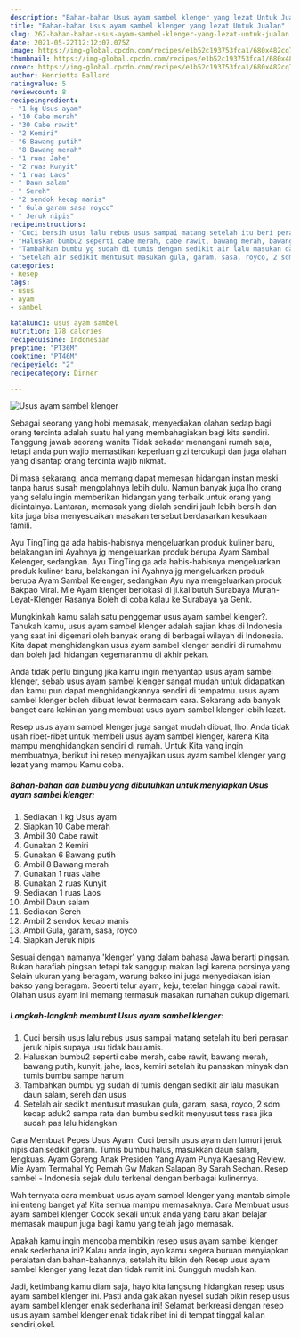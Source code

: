 ```yaml
---
description: "Bahan-bahan Usus ayam sambel klenger yang lezat Untuk Jualan"
title: "Bahan-bahan Usus ayam sambel klenger yang lezat Untuk Jualan"
slug: 262-bahan-bahan-usus-ayam-sambel-klenger-yang-lezat-untuk-jualan
date: 2021-05-22T12:12:07.075Z
image: https://img-global.cpcdn.com/recipes/e1b52c193753fca1/680x482cq70/usus-ayam-sambel-klenger-foto-resep-utama.jpg
thumbnail: https://img-global.cpcdn.com/recipes/e1b52c193753fca1/680x482cq70/usus-ayam-sambel-klenger-foto-resep-utama.jpg
cover: https://img-global.cpcdn.com/recipes/e1b52c193753fca1/680x482cq70/usus-ayam-sambel-klenger-foto-resep-utama.jpg
author: Henrietta Ballard
ratingvalue: 5
reviewcount: 8
recipeingredient:
- "1 kg Usus ayam"
- "10 Cabe merah"
- "30 Cabe rawit"
- "2 Kemiri"
- "6 Bawang putih"
- "8 Bawang merah"
- "1 ruas Jahe"
- "2 ruas Kunyit"
- "1 ruas Laos"
- " Daun salam"
- " Sereh"
- "2 sendok kecap manis"
- " Gula garam sasa royco"
- " Jeruk nipis"
recipeinstructions:
- "Cuci bersih usus lalu rebus usus sampai matang setelah itu beri perasan jeruk nipis supaya usu tidak bau amis."
- "Haluskan bumbu2 seperti cabe merah, cabe rawit, bawang merah, bawang putih, kunyit, jahe, laos, kemiri setelah itu panaskan minyak dan tumis bumbu sampe harum"
- "Tambahkan bumbu yg sudah di tumis dengan sedikit air lalu masukan daun salam, sereh dan usus"
- "Setelah air sedikit mentusut masukan gula, garam, sasa, royco, 2 sdm kecap aduk2 sampa rata dan bumbu sedikit menyusut tess rasa jika sudah pas lalu hidangkan"
categories:
- Resep
tags:
- usus
- ayam
- sambel

katakunci: usus ayam sambel 
nutrition: 178 calories
recipecuisine: Indonesian
preptime: "PT36M"
cooktime: "PT46M"
recipeyield: "2"
recipecategory: Dinner

---
```



![Usus ayam sambel klenger](https://img-global.cpcdn.com/recipes/e1b52c193753fca1/680x482cq70/usus-ayam-sambel-klenger-foto-resep-utama.jpg)

Sebagai seorang yang hobi memasak, menyediakan olahan sedap bagi orang tercinta adalah suatu hal yang membahagiakan bagi kita sendiri. Tanggung jawab seorang  wanita Tidak sekadar menangani rumah saja, tetapi anda pun wajib memastikan keperluan gizi tercukupi dan juga olahan yang disantap orang tercinta wajib nikmat.

Di masa  sekarang, anda memang dapat memesan hidangan instan meski tanpa harus susah mengolahnya lebih dulu. Namun banyak juga lho orang yang selalu ingin memberikan hidangan yang terbaik untuk orang yang dicintainya. Lantaran, memasak yang diolah sendiri jauh lebih bersih dan kita juga bisa menyesuaikan masakan tersebut berdasarkan kesukaan famili. 

Ayu TingTing ga ada habis-habisnya mengeluarkan produk kuliner baru, belakangan ini Ayahnya jg mengeluarkan produk berupa Ayam Sambal Kelenger, sedangkan. Ayu TingTing ga ada habis-habisnya mengeluarkan produk kuliner baru, belakangan ini Ayahnya jg mengeluarkan produk berupa Ayam Sambal Kelenger, sedangkan Ayu nya mengeluarkan produk Bakpao Viral. Mie Ayam klenger berlokasi di jl.kalibutuh Surabaya Murah-Leyat-Klenger Rasanya Boleh di coba kalau ke Surabaya ya Genk.

Mungkinkah kamu salah satu penggemar usus ayam sambel klenger?. Tahukah kamu, usus ayam sambel klenger adalah sajian khas di Indonesia yang saat ini digemari oleh banyak orang di berbagai wilayah di Indonesia. Kita dapat menghidangkan usus ayam sambel klenger sendiri di rumahmu dan boleh jadi hidangan kegemaranmu di akhir pekan.

Anda tidak perlu bingung jika kamu ingin menyantap usus ayam sambel klenger, sebab usus ayam sambel klenger sangat mudah untuk didapatkan dan kamu pun dapat menghidangkannya sendiri di tempatmu. usus ayam sambel klenger boleh dibuat lewat bermacam cara. Sekarang ada banyak banget cara kekinian yang membuat usus ayam sambel klenger lebih lezat.

Resep usus ayam sambel klenger juga sangat mudah dibuat, lho. Anda tidak usah ribet-ribet untuk membeli usus ayam sambel klenger, karena Kita mampu menghidangkan sendiri di rumah. Untuk Kita yang ingin membuatnya, berikut ini resep menyajikan usus ayam sambel klenger yang lezat yang mampu Kamu coba.

<!--inarticleads1-->

##### Bahan-bahan dan bumbu yang dibutuhkan untuk menyiapkan Usus ayam sambel klenger:

1. Sediakan 1 kg Usus ayam
1. Siapkan 10 Cabe merah
1. Ambil 30 Cabe rawit
1. Gunakan 2 Kemiri
1. Gunakan 6 Bawang putih
1. Ambil 8 Bawang merah
1. Gunakan 1 ruas Jahe
1. Gunakan 2 ruas Kunyit
1. Sediakan 1 ruas Laos
1. Ambil  Daun salam
1. Sediakan  Sereh
1. Ambil 2 sendok kecap manis
1. Ambil  Gula, garam, sasa, royco
1. Siapkan  Jeruk nipis


Sesuai dengan namanya &#39;klenger&#39; yang dalam bahasa Jawa berarti pingsan. Bukan harafiah pingsan tetapi tak sanggup makan lagi karena porsinya yang Selain ukuran yang beragam, warung bakso ini juga menyediakan isian bakso yang beragam. Seoerti telur ayam, keju, tetelan hingga cabai rawit. Olahan usus ayam ini memang termasuk masakan rumahan cukup digemari. 

<!--inarticleads2-->

##### Langkah-langkah membuat Usus ayam sambel klenger:

1. Cuci bersih usus lalu rebus usus sampai matang setelah itu beri perasan jeruk nipis supaya usu tidak bau amis.
1. Haluskan bumbu2 seperti cabe merah, cabe rawit, bawang merah, bawang putih, kunyit, jahe, laos, kemiri setelah itu panaskan minyak dan tumis bumbu sampe harum
1. Tambahkan bumbu yg sudah di tumis dengan sedikit air lalu masukan daun salam, sereh dan usus
1. Setelah air sedikit mentusut masukan gula, garam, sasa, royco, 2 sdm kecap aduk2 sampa rata dan bumbu sedikit menyusut tess rasa jika sudah pas lalu hidangkan


Cara Membuat Pepes Usus Ayam: Cuci bersih usus ayam dan lumuri jeruk nipis dan sedikit garam. Tumis bumbu halus, masukkan daun salam, lengkuas. Ayam Goreng Anak Presiden Yang Ayam Punya Kaesang Review. Mie Ayam Termahal Yg Pernah Gw Makan Salapan By Sarah Sechan. Resep sambel - Indonesia sejak dulu terkenal dengan berbagai kulinernya. 

Wah ternyata cara membuat usus ayam sambel klenger yang mantab simple ini enteng banget ya! Kita semua mampu memasaknya. Cara Membuat usus ayam sambel klenger Cocok sekali untuk anda yang baru akan belajar memasak maupun juga bagi kamu yang telah jago memasak.

Apakah kamu ingin mencoba membikin resep usus ayam sambel klenger enak sederhana ini? Kalau anda ingin, ayo kamu segera buruan menyiapkan peralatan dan bahan-bahannya, setelah itu bikin deh Resep usus ayam sambel klenger yang lezat dan tidak rumit ini. Sungguh mudah kan. 

Jadi, ketimbang kamu diam saja, hayo kita langsung hidangkan resep usus ayam sambel klenger ini. Pasti anda gak akan nyesel sudah bikin resep usus ayam sambel klenger enak sederhana ini! Selamat berkreasi dengan resep usus ayam sambel klenger enak tidak ribet ini di tempat tinggal kalian sendiri,oke!.

